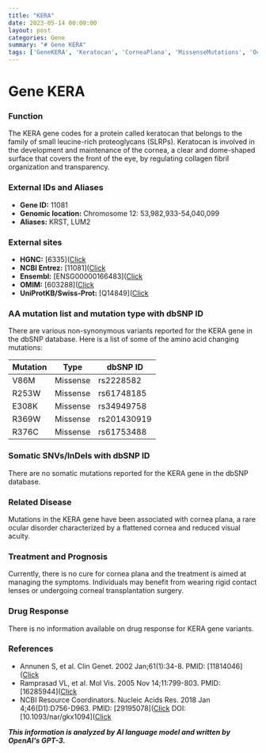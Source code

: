 ```yaml
---
title: "KERA"
date: 2023-05-14 00:00:00
layout: post
categories: Gene
summary: "# Gene KERA"
tags: ['GeneKERA', 'Keratocan', 'CorneaPlana', 'MissenseMutations', 'OcularDisorder', 'TreatmentOptions', 'Prognosis', 'DrugResponse']
---
```


# Gene KERA

### Function

The KERA gene codes for a protein called keratocan that belongs to the family of small leucine-rich proteoglycans (SLRPs). Keratocan is involved in the development and maintenance of the cornea, a clear and dome-shaped surface that covers the front of the eye, by regulating collagen fibril organization and transparency.

### External IDs and Aliases

- **Gene ID:** 11081
- **Genomic location:** Chromosome 12: 53,982,933-54,040,099
- **Aliases:** KRST, LUM2

### External sites

- **HGNC:** [6335]([Click](https://www.genenames.org/data/gene-symbol-report/6335/)
- **NCBI Entrez:** [11081]([Click](https://www.ncbi.nlm.nih.gov/gene/11081)
- **Ensembl:** [ENSG00000166483]([Click](https://www.ensembl.org/Homo_sapiens/Gene/Summary?g=ENSG00000166483;r=12:53982933-54040099)
- **OMIM:** [603288]([Click](https://www.omim.org/entry/603288)
- **UniProtKB/Swiss-Prot:** [Q14849]([Click](https://www.uniprot.org/uniprot/Q14849)

### AA mutation list and mutation type with dbSNP ID

There are various non-synonymous variants reported for the KERA gene in the dbSNP database. Here is a list of some of the amino acid changing mutations:

| Mutation | Type | dbSNP ID |
|----------|------|----------|
| V86M | Missense | rs2228582 |
| R253W | Missense | rs61748185 |
| E308K | Missense | rs34949758 |
| R369W | Missense | rs201430919 |
| R376C | Missense | rs61753488 |

### Somatic SNVs/InDels with dbSNP ID

There are no somatic mutations reported for the KERA gene in the dbSNP database.

### Related Disease

Mutations in the KERA gene have been associated with cornea plana, a rare ocular disorder characterized by a flattened cornea and reduced visual acuity.

### Treatment and Prognosis 

Currently, there is no cure for cornea plana and the treatment is aimed at managing the symptoms. Individuals may benefit from wearing rigid contact lenses or undergoing corneal transplantation surgery.

### Drug Response 

There is no information available on drug response for KERA gene variants.

### References 

- Annunen S, et al. Clin Genet. 2002 Jan;61(1):34-8. PMID: [11814046]([Click](https://pubmed.ncbi.nlm.nih.gov/11814046/)
- Ramprasad VL, et al. Mol Vis. 2005 Nov 14;11:799-803. PMID: [16285944]([Click](https://pubmed.ncbi.nlm.nih.gov/16285944/)
- NCBI Resource Coordinators. Nucleic Acids Res. 2018 Jan 4;46(D1):D756-D963. PMID: [29195078]([Click](https://pubmed.ncbi.nlm.nih.gov/29195078/) DOI: [10.1093/nar/gkx1094]([Click](https://doi.org/10.1093/nar/gkx1094)

**_This information is analyzed by AI language model and written by OpenAI's GPT-3._**